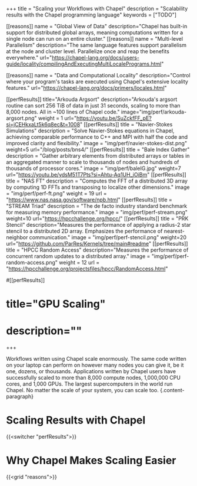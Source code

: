 +++
title = "Scaling your Workflows with Chapel"
description = "Scalability results with the Chapel programming language"
keywords = ["TODO"]

[[reasons]]
  name = "Global View of Data"
  description="Chapel has built-in support for distributed global arrays, meaning computations written for a single node can run on an entire cluster."
[[reasons]]
  name = "Multi-level Parallelism"
  description="The same language features support parallelism at the node and cluster level. Parallelize once and reap the benefits everywhere."
  url="https://chapel-lang.org/docs/users-guide/locality/compilingAndExecutingMultiLocalePrograms.html"
  
[[reasons]]
  name = "Data and Computational Locality"
  description="Control where your program's tasks are executed using Chapel's extensive locality features."
  url="https://chapel-lang.org/docs/primers/locales.html"

[[perfResults]]
  title="Arkouda Argsort"
  description="Arkouda's argsort routine can sort 256 TiB of data in just 31 seconds, scaling to more than 8,000 nodes. All in ~100 lines of Chapel code."
  image="img/perf/arkouda-argsort.png"
  weight = 1
  url="https://youtu.be/SuZckfFF_pE?si=jCEHkxaLt5k6q8ec&t=1008"
[[perfResults]]
  title = "Navier-Stokes Simulations"
  description = "Solve Navier-Stokes equations in Chapel, achieving comparable performance to C++ and MPI with half the code and improved clarity and flexibility."
  image = "img/perf/navier-stokes-dist.png"
  weight=5
  url="/blog/posts/bns4/"
[[perfResults]]
  title = "Bale Index Gather"
  description = "Gather arbitrary elements from distributed arrays or tables in an aggregated manner to scale to thousands of nodes and hundreds of thousands of processor cores."
  image = "img/perf/baleIG.jpg"
  weight=7
  url="https://youtu.be/ydsM51T7Pts?si=Ahtu-Aq1UH_iOiBm"
[[perfResults]]
  title = "NAS FT"
  description = "Computes the FFT of a distributed 3D array by computing 1D FFTs and transposing to localize other dimensions."
  image = "img/perf/perf-ft.png"
  weight = 19
  url = "https://www.nas.nasa.gov/software/npb.html"
[[perfResults]]
  title = "STREAM Triad"
  description = "The de facto industry standard benchmark for measuring memory performance."
  image = "img/perf/perf-stream.png"
  weight=10
  url="https://hpcchallenge.org/hpcc/"
[[perfResults]]
  title = "PRK Stencil"
  description="Measures the performance of applying a radius-2 star stencil to a distributed 2D array. Emphasizes the performance of nearest-neighbor communication."
  image = "img/perf/perf-stencil.png"
  weight=20
  url="https://github.com/ParRes/Kernels/tree/main#readme"
[[perfResults]]
  title = "HPCC Random Access"
  description="Measures the performance of concurrent random updates to a distributed array."
  image = "img/perf/perf-random-access.png"
  weight = 12
  url = "https://hpcchallenge.org/projectsfiles/hpcc/RandomAccess.html"

#[[perfResults]]
#  title="GPU Scaling"
#  description=""


+++

Workflows written using Chapel scale enormously. The same code written on your laptop can perform on however many nodes you can give it, be it one, dozens, or thousands. Applications written by Chapel users have successfully scaled to more than 8,000 compute nodes, 1,000,000 CPU cores, and 1,000 GPUs. The largest supercomputers in the world run Chapel. No matter the scale of your system, you can scale too.
{.content-paragraph}

# Scaling Results with Chapel

{{<switcher "perfResults">}}

# Why Chapel Makes Scaling Easier

{{<grid "reasons">}}
